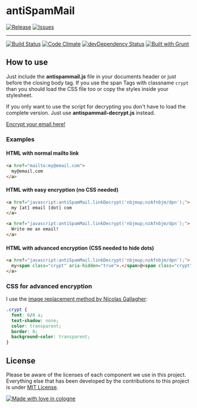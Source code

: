 # antiSpamMail

[![Release](http://img.shields.io/github/release/michsch/antispammail.svg?style=flat)](https://github.com/michsch/antispammail/releases)
[![Issues](http://img.shields.io/github/issues/michsch/antispammail.svg?style=flat)](https://github.com/michsch/antispammail/issues)

---

[![Build Status](http://img.shields.io/travis/michsch/antispammail/master.svg?style=flat)](https://travis-ci.org/michsch/antispammail)
[![Code Climate](http://img.shields.io/codeclimate/github/michsch/antispammail.svg?style=flat)](https://codeclimate.com/github/michsch/antispammail)
[![devDependency Status](http://img.shields.io/david/dev/michsch/antispammail.svg?style=flat)](https://david-dm.org/michsch/antispammail#info=devDependencies)
[![Built with Grunt](http://img.shields.io/badge/built_with-grunt-yellow.svg?style=flat)](http://gruntjs.com/)

## How to use

Just include the **antispammail.js** file in your documents header or just before the closing body tag. If you use the span Tags with classname ``crypt`` than you should load the CSS file too or copy the styles inside your stylesheet.

If you only want to use the script for decrypting you don't have to load the complete version. Just use **antispammail-decrypt.js** instead.

[Encrypt your email here!](http://michsch.github.io/antispammail/)

### Examples

#### HTML with normal mailto link

``` html
<a href="mailto:my@email.com">
  my@email.com
</a>
```

#### HTML with easy encryption (no CSS needed)

``` html
<a href="javascript:antiSpamMail.linkDecrypt('nbjmup;nzAfnbjm/dpn');">
  my [at] email [dot] com
</a>
```

``` html
<a href="javascript:antiSpamMail.linkDecrypt('nbjmup;nzAfnbjm/dpn');">
  Write me an email!
</a>
```

#### HTML with advanced encryption (CSS needed to hide dots)

``` html
<a href="javascript:antiSpamMail.linkDecrypt('nbjmup;nzAfnbjm/dpn');">
  my<span class="crypt" aria-hidden="true">.</span>@<span class="crypt" aria-hidden="true">.</span>email<span class="crypt" aria-hidden="true">.</span>.<span class="crypt" aria-hidden="true">.</span>com
</a>
```

### CSS for advanced encryption

I use the [image replacement method by Nicolas Gallagher](http://nicolasgallagher.com/another-css-image-replacement-technique/ "Website of Nicolas Gallagher"):

``` css
.crypt {
  font: 0/0 a;
  text-shadow: none;
  color: transparent;
  border: 0;
  background-color: transparent;
}
```

## License

Please be aware of the licenses of each component we use in this project. Everything else that has been developed by the contributions to this project is under [MIT License](https://github.com/michsch/antispammail/blob/master/LICENSE.md).

[![Made with love in cologne](http://img.shields.io/badge/made_with_love_in-cologne-red.svg?style=flat)](http://en.wikipedia.org/wiki/Cologne)
